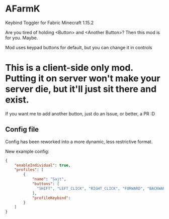 # AFarmK
Keybind Toggler for Fabric Minecraft 1.15.2

Are you tired of holding \<Button\> and \<Another Button\>? Then this mod is for you. Maybe.

Mod uses keypad buttons for default, but you can change it in controls

# This is a client-side only mod. Putting it on server won't make your server die, but it'll just sit there and exist.

If you want me to add another button, just do an Issue, or better, a PR :D

## Config file

Config has been reworked into a more dynamic, less restrictive format.

New example config:

```json
{
    "enableIndividual": true,
    "profiles": [
        {
            "name": "Sajt",
            "buttons": [
              "SHIFT", "LEFT_CLICK", "RIGHT_CLICK", "FORWARD", "BACKWARD", "LEFT", "RIGHT", "JUMP"
            ],
            "profileKeybind": 
        }
    ]
}
```
